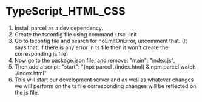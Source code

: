# TypeScript_HTML_CSS

1. Install parcel as a dev dependency.
2. Create the tsconfig file using command : tsc -init
3. Go to tsconfig file and search for noEmitOnError, uncomment that. (It says that, if there is any error in ts file then it won't create the corresponding js file)
4. Now go to the package.json file, and remove:   "main": "index.js",
5. Then add a script:     "start": "(npx parcel ./index.html) & npm parcel watch ./index.html"
6. This will start our development server and as well as whatever changes we will perform on the ts file corresponding changes will be reflected on the js file.

